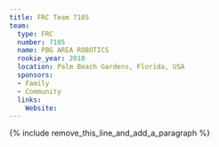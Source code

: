 ```yaml
---
title: FRC Team 7105
team:
  type: FRC
  number: 7105
  name: PBG AREA ROBOTICS
  rookie_year: 2018
  location: Palm Beach Gardens, Florida, USA
  sponsors:
  - Family
  - Community
  links:
    Website:
---
```


{% include remove_this_line_and_add_a_paragraph %}